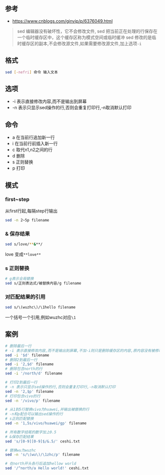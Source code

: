 ## 参考
- https://www.cnblogs.com/ginvip/p/6376049.html

> sed 编辑器没有破坏性，它不会修改文件, sed 把当前正在处理的行保存在一个临时缓存区中，这个缓存区称为模式空间或临时缓冲
sed 修改的是临时缓存区的副本,不会修改源文件,如果需要修改源文件,加上选项`-i`

## 格式
```bash
sed [-nefri] 命令 输入文本
```

## 选项
- -i 表示直接修改内容,而不是输出到屏幕
- -n 表示只显示sed操作的行,否则会重复打印行,-n取消默认打印

## 命令
- a 在当前行追加新一行
- i 在当前行前插入新一行
- c 取代n1,n2之间的行
- d 删除
- s 正则替换
- p 打印

## 模式
### first~step
从first行起,每隔step行输出
```bash
sed -n 2~5p filename
```

### & 保存结果
```bash
sed s/love/**&**/
```
love 变成`**love**`

### s 正则替换
```bash
# g表示全局替换
sed s/正则表达式/被替换内容/g filename
```

### 对匹配结果的引用
```bash
sed s/\(wuzhc\)/\1hello filename
```
一个括号一个引用,例如wuzhc对应`\1`

## 案例
```bash
# 删除最后一行
# -i 表示直接修改内容,而不是输出到屏幕,不加-i则只是删除缓存区的内容,原内容没有被修改
sed -i '$d' filename
# 删除2到最后一行
sed -i '2,$d' filename
# 删除包含north的行
sed -i '/north/d' filename

# 打印2到最后一行
# -n 表示只显示sed操作的行,否则会重复打印行,-n取消默认打印
sed -n '2,$p' filename
# 打印包含vivo的行
sed -n '/vivo/p' filename

# 从1到5行替换vivo为huawei,并输出被替换的行
# -n和p配合可以输出sed操作的行
# s正则匹配替换
sed -n '1,5s/vivo/huawei/gp' filename

# 所有数字结尾的数字加上0.5
# &保存匹配结果
sed 's/[0-9][0-9]$/&.5/' ceshi.txt

# 替换wu为wuzhc
sed -n 's/\(wu\)/\1zhc/p' filename

# 在north开头各行后追加hellow world
sed '/^north/a Hello world!' ceshi.txt 
```
